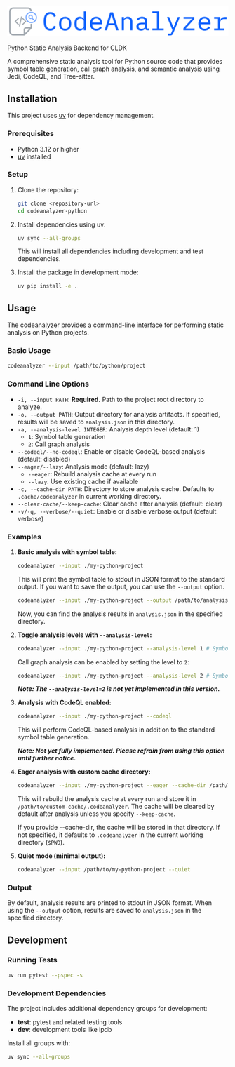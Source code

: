 ![logo](./docs/assets/logo.png)

Python Static Analysis Backend for CLDK

A comprehensive static analysis tool for Python source code that provides symbol table generation, call graph analysis, and semantic analysis using Jedi, CodeQL, and Tree-sitter.

## Installation

This project uses [uv](https://docs.astral.sh/uv/) for dependency management.

### Prerequisites

- Python 3.12 or higher
- [uv](https://docs.astral.sh/uv/getting-started/installation/) installed

### Setup

1. Clone the repository:
   ```bash
   git clone <repository-url>
   cd codeanalyzer-python
   ```

2. Install dependencies using uv:
   ```bash
   uv sync --all-groups
   ```
   
   This will install all dependencies including development and test dependencies.

3. Install the package in development mode:
   ```bash
   uv pip install -e .
   ```

## Usage

The codeanalyzer provides a command-line interface for performing static analysis on Python projects.

### Basic Usage

```bash
codeanalyzer --input /path/to/python/project
```

### Command Line Options

- `-i, --input PATH`: **Required.** Path to the project root directory to analyze.
- `-o, --output PATH`: Output directory for analysis artifacts. If specified, results will be saved to `analysis.json` in this directory.
- `-a, --analysis-level INTEGER`: Analysis depth level (default: 1)
  - `1`: Symbol table generation
  - `2`: Call graph analysis
- `--codeql/--no-codeql`: Enable or disable CodeQL-based analysis (default: disabled)
- `--eager/--lazy`: Analysis mode (default: lazy)
  - `--eager`: Rebuild analysis cache at every run
  - `--lazy`: Use existing cache if available
- `-c, --cache-dir PATH`: Directory to store analysis cache. Defaults to `.cache/codeanalyzer` in current working directory.
- `--clear-cache/--keep-cache`: Clear cache after analysis (default: clear)
- `-v/-q, --verbose/--quiet`: Enable or disable verbose output (default: verbose)

### Examples

1. **Basic analysis with symbol table:**
   ```bash
   codeanalyzer --input ./my-python-project
   ```

   This will print the symbol table to stdout in JSON format to the standard output. If you want to save the output, you can use the `--output` option.

   ```bash
   codeanalyzer --input ./my-python-project --output /path/to/analysis-results
   ```

   Now, you can find the analysis results in `analysis.json` in the specified directory.

2. **Toggle analysis levels with `--analysis-level`:**
   ```bash
   codeanalyzer --input ./my-python-project --analysis-level 1 # Symbol table only
   ```
   Call graph analysis can be enabled by setting the level to `2`:
   ```bash
   codeanalyzer --input ./my-python-project --analysis-level 2 # Symbol table + Call graph
   ```
   ***Note: The `--analysis-level=2` is not yet implemented in this version.***

3. **Analysis with CodeQL enabled:**
   ```bash
   codeanalyzer --input ./my-python-project --codeql
   ```
    This will perform CodeQL-based analysis in addition to the standard symbol table generation. 
    
    ***Note: Not yet fully implemented. Please refrain from using this option until further notice.***

4. **Eager analysis with custom cache directory:**
   ```bash
   codeanalyzer --input ./my-python-project --eager --cache-dir /path/to/custom-cache
   ```
    This will rebuild the analysis cache at every run and store it in `/path/to/custom-cache/.codeanalyzer`. The cache will be cleared by default after analysis unless you specify `--keep-cache`.

    If you provide --cache-dir, the cache will be stored in that directory. If not specified, it defaults to `.codeanalyzer` in the current working directory (`$PWD`).

5. **Quiet mode (minimal output):**
   ```bash
   codeanalyzer --input /path/to/my-python-project --quiet
   ```

### Output

By default, analysis results are printed to stdout in JSON format. When using the `--output` option, results are saved to `analysis.json` in the specified directory.

## Development

### Running Tests

```bash
uv run pytest --pspec -s 
```

### Development Dependencies

The project includes additional dependency groups for development:

- **test**: pytest and related testing tools
- **dev**: development tools like ipdb

Install all groups with:
```bash
uv sync --all-groups
```
